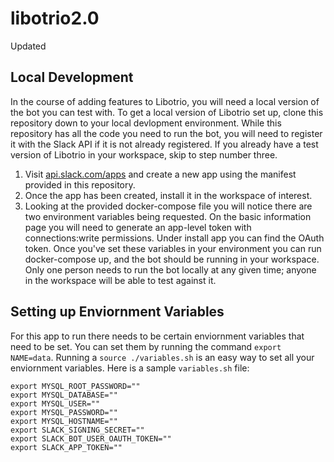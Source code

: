 # libotrio2.0

Updated

## Local Development

In the course of adding features to Libotrio, you will need a local version of the bot you can test with. To get a local version of Libotrio set up, clone this repository down to your local devlopment environment. While this repository has all the code you need to run the bot, you will need to register it with the Slack API if it is not already registered. If you already have a test version of Libotrio in your workspace, skip to step number three.

1. Visit [api.slack.com/apps](https://api.slack.com/apps) and create a new app using the manifest provided in this repository.
2. Once the app has been created, install it in the workspace of interest.
3. Looking at the provided docker-compose file you will notice there are two environment variables being requested. On the basic information page you will need to generate an app-level token with connections:write permissions. Under install app you can find the OAuth token. Once you've set these variables in your environment you can run docker-compose up, and the bot should be running in your workspace. Only one person needs to run the bot locally at any given time; anyone in the workspace will be able to test against it.

## Setting up Enviornment Variables

For this app to run there needs to be certain enviornment variables that need to be set. You can set them by running the command `export NAME=data`. Running a `source ./variables.sh` is an easy way to set all your enviornment variables.
Here is a sample `variables.sh` file:

```
export MYSQL_ROOT_PASSWORD=""
export MYSQL_DATABASE=""
export MYSQL_USER=""
export MYSQL_PASSWORD=""
export MYSQL_HOSTNAME=""
export SLACK_SIGNING_SECRET=""
export SLACK_BOT_USER_OAUTH_TOKEN=""
export SLACK_APP_TOKEN=""
```
